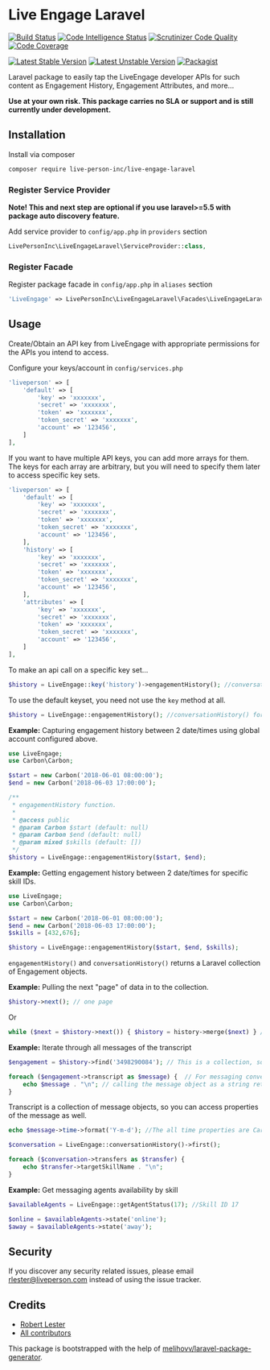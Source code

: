 # Live Engage Laravel

[![Build Status](https://scrutinizer-ci.com/g/LivePersonInc/LiveEngageLaravel/badges/build.png?b=master)](https://scrutinizer-ci.com/g/LivePersonInc/LiveEngageLaravel/build-status/master)
[![Code Intelligence Status](https://scrutinizer-ci.com/g/LivePersonInc/LiveEngageLaravel/badges/code-intelligence.svg?b=master)](https://scrutinizer-ci.com/code-intelligence)
[![Scrutinizer Code Quality](https://scrutinizer-ci.com/g/LivePersonInc/LiveEngageLaravel/badges/quality-score.png?b=master)](https://scrutinizer-ci.com/g/LivePersonInc/LiveEngageLaravel/?branch=master)
[![Code Coverage](https://scrutinizer-ci.com/g/LivePersonInc/LiveEngageLaravel/badges/coverage.png?b=master)](https://scrutinizer-ci.com/g/LivePersonInc/LiveEngageLaravel/?branch=master)

[![Latest Stable Version](https://poser.pugx.org/live-person-inc/live-engage-laravel/v/stable.svg)](https://packagist.org/packages/live-person-inc/live-engage-laravel)
[![Latest Unstable Version](https://poser.pugx.org/live-person-inc/live-engage-laravel/v/unstable.svg)](https://packagist.org/packages/live-person-inc/live-engage-laravel)
[![Packagist](https://poser.pugx.org/live-person-inc/live-engage-laravel/d/total.svg)](https://packagist.org/packages/live-person-inc/live-engage-laravel)

Laravel package to easily tap the LiveEngage developer APIs for such content as Engagement History, Engagement Attributes, and more...

**Use at your own risk. This package carries no SLA or support and is still currently under development.**

## Installation

Install via composer

```bash
composer require live-person-inc/live-engage-laravel

```

### Register Service Provider

**Note! This and next step are optional if you use laravel>=5.5 with package
auto discovery feature.**

Add service provider to `config/app.php` in `providers` section

```php
LivePersonInc\LiveEngageLaravel\ServiceProvider::class,
```

### Register Facade

Register package facade in `config/app.php` in `aliases` section

```php
'LiveEngage' => LivePersonInc\LiveEngageLaravel\Facades\LiveEngageLaravel::class,
```

## Usage

Create/Obtain an API key from LiveEngage with appropriate permissions for the APIs you intend to access.

Configure your keys/account in `config/services.php`

```php
'liveperson' => [
    'default' => [
	    'key' => 'xxxxxxx',
	    'secret' => 'xxxxxxx',
	    'token' => 'xxxxxxx',
	    'token_secret' => 'xxxxxxx',
	    'account' => '123456',
    ]
],
```
If you want to have multiple API keys, you can add more arrays for them. The keys for each array are arbitrary, but you will need to specify them later to access specific key sets.

```php
'liveperson' => [
    'default' => [
	    'key' => 'xxxxxxx',
	    'secret' => 'xxxxxxx',
	    'token' => 'xxxxxxx',
	    'token_secret' => 'xxxxxxx',
	    'account' => '123456',
    ],
    'history' => [
	    'key' => 'xxxxxxx',
	    'secret' => 'xxxxxxx',
	    'token' => 'xxxxxxx',
	    'token_secret' => 'xxxxxxx',
	    'account' => '123456',
    ],
    'attributes' => [
	    'key' => 'xxxxxxx',
	    'secret' => 'xxxxxxx',
	    'token' => 'xxxxxxx',
	    'token_secret' => 'xxxxxxx',
	    'account' => '123456',
    ]
],
```
To make an api call on a specific key set...

```php
$history = LiveEngage::key('history')->engagementHistory(); //conversationHistory() for messaging
```
To use the default keyset, you need not use the `key` method at all.

```php
$history = LiveEngage::engagementHistory(); //conversationHistory() for messaging
```


**Example:** Capturing engagement history between 2 date/times using global account configured above.

```php
use LiveEngage;
use Carbon\Carbon;
```

```php
$start = new Carbon('2018-06-01 08:00:00');
$end = new Carbon('2018-06-03 17:00:00');

/**
 * engagementHistory function.
 * 
 * @access public
 * @param Carbon $start (default: null)
 * @param Carbon $end (default: null)
 * @param mixed $skills (default: [])
 */ 
$history = LiveEngage::engagementHistory($start, $end);
```

**Example:** Getting engagement history between 2 date/times for specific skill IDs.

```php
use LiveEngage;
use Carbon\Carbon;
```
```php
$start = new Carbon('2018-06-01 08:00:00');
$end = new Carbon('2018-06-03 17:00:00');
$skills = [432,676];

$history = LiveEngage::engagementHistory($start, $end, $skills);
```
`engagementHistory()` and `conversationHistory()` returns a Laravel collection of Engagement objects.

**Example:** Pulling the next "page" of data in to the collection.

```php
$history->next(); // one page
```
Or

```php
while ($next = $history->next()) { $history = history->merge($next) } // get all remaining data
```

**Example:** Iterate through all messages of the transcript

```php
$engagement = $history->find('3498290084'); // This is a collection, so random(), first(), last() all work as well

foreach ($engagement->transcript as $message) {  // For messaging conversations, use messageRecords instead of transcript
	echo $message . "\n"; // calling the message object as a string returns its text value
}
```
Transcript is a collection of message objects, so you can access properties of the message as well.

```php
echo $message->time->format('Y-m-d'); //The all time properties are Carbon date objects.
```

```php
$conversation = LiveEngage::conversationHistory()->first();

foreach ($conversation->transfers as $transfer) {
	echo $transfer->targetSkillName . "\n";
}
```

**Example:** Get messaging agents availability by skill

```php
$availableAgents = LiveEngage::getAgentStatus(17); //Skill ID 17

$online = $availableAgents->state('online');
$away = $availableAgents->state('away');
```

## Security

If you discover any security related issues, please email rlester@liveperson.com
instead of using the issue tracker.

## Credits

- [Robert Lester](https://github.com/LivePersonInc/LiveEngageLaravel)
- [All contributors](https://github.com/LivePersonInc/LiveEngageLaravel/graphs/contributors)

This package is bootstrapped with the help of
[melihovv/laravel-package-generator](https://github.com/melihovv/laravel-package-generator).
